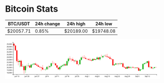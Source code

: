 # Bitcoin Stats

BTC/USDT|24h change|24h high|24h low|
|---|---|---|---|
|$20057.71|0.85%|$20189.00|$19748.08|

<img src="./chart.svg">
